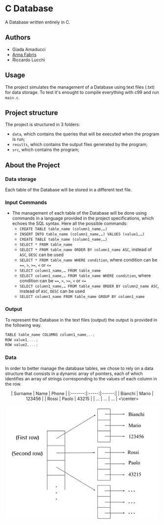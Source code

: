 # C Database
A Database written entirely in C.

## Authors
* Giada Amaducci
* [Anna Fabris](https://github.com/annafabris)
* Riccardo Lucchi

## Usage
The project simulates the management of a Database using text files (.txt) for data storage. To test it's enought to compile everything with c99 and run `main.c`.

## Project structure
The project is structured in 3 folders:

- `data`, which contains the queries that will be executed when the program is run;
- `results`, which contains the output files generated by the program;
- `src`, which contains the program;

## About the Project

### Data storage
Each table of the Database will be stored in a different text file.

### Input Commands
- The management of each table of the Database will be done using commands in a language provided in the project specifications, which echoes the SQL syntax.
Here all the possible commands:
    - `CREATE TABLE table_name (column1_name,…)` 
    - `INSERT INTO table_name (column1_name,…) VALUES (value1,…)` 
    - `CREATE TABLE table_name (column1_name,…)` 
    - `SELECT * FROM table_name` 
    - `SELECT * FROM table_name ORDER BY column1_name ASC`, instead of `ASC`, `DESC` can be used
    - `SELECT * FROM table_name WHERE condition`, where condition can be `==`, `>`, `>=`, `<` or `<=`
    - `SELECT column1_name,… FROM table_name` 
    - `SELECT column1_name,… FROM table_name WHERE condition`, where condition can be `==`, `>`, `>=`, `<` or `<=`
    - `SELECT column1_name,… FROM table_name ORDER BY column2_name ASC`, instead of `ASC`, `DESC` can be used
    - `SELECT column1_name FROM table_name GROUP BY column1_name`
### Output
To represent the Database in the text files (output) the output is provided in the following way.
```c 
TABLE table_name COLUMNS column1_name,..; 
ROW value1,...;
ROW value2,...;
```

### Data
In order to better manage the database tables, we chose to rely on a data structure that consists in a dynamic array of pointers, each of which identifies an array of strings corresponding to the values of each column in the row.

<center>
| Surname |  Name |  Phone |
|:-------:|:-----:|:------:|
| Bianchi | Mario | 123456 |
|  Rossi  | Paolo | 43215 |
|   ...   |  ...  |   ...  |
<\center>

![Alt text](C_Database.png?raw=true)